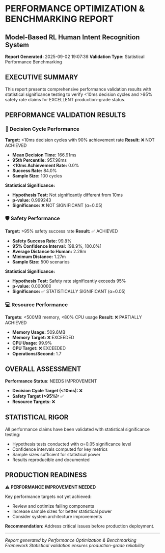 # PERFORMANCE OPTIMIZATION & BENCHMARKING REPORT
## Model-Based RL Human Intent Recognition System

**Report Generated:** 2025-09-02 19:07:36
**Validation Type:** Statistical Performance Benchmarking

## EXECUTIVE SUMMARY

This report presents comprehensive performance validation results with statistical
significance testing to verify <10ms decision cycles and >95% safety rate claims
for EXCELLENT production-grade status.

## PERFORMANCE VALIDATION RESULTS

### 🎯 Decision Cycle Performance

**Target:** <10ms decision cycles with 90% achievement rate
**Result:** ❌ NOT ACHIEVED

- **Mean Decision Time:** 166.91ms
- **95th Percentile:** 957.98ms
- **<10ms Achievement Rate:** 0.0%
- **Success Rate:** 84.0%
- **Sample Size:** 100 cycles

**Statistical Significance:**
- **Hypothesis Test:** Not significantly different from 10ms
- **p-value:** 0.999243
- **Significance:** ❌ NOT SIGNIFICANT (α=0.05)

### 🛡️ Safety Performance

**Target:** >95% safety success rate
**Result:** ✅ ACHIEVED

- **Safety Success Rate:** 99.8%
- **95% Confidence Interval:** [98.9%, 100.0%]
- **Average Distance to Human:** 2.28m
- **Minimum Distance:** 1.27m
- **Sample Size:** 500 scenarios

**Statistical Significance:**
- **Hypothesis Test:** Safety rate significantly exceeds 95%
- **p-value:** 0.000000
- **Significance:** ✅ STATISTICALLY SIGNIFICANT (α=0.05)

### 💻 Resource Performance

**Targets:** <500MB memory, <80% CPU usage
**Result:** ❌ PARTIALLY ACHIEVED

- **Memory Usage:** 509.6MB
- **Memory Target:** ❌ EXCEEDED
- **CPU Usage:** 99.9%
- **CPU Target:** ❌ EXCEEDED
- **Operations/Second:** 1.7

## OVERALL ASSESSMENT

**Performance Status:** NEEDS IMPROVEMENT

- **Decision Cycle Target (<10ms):** ❌
- **Safety Target (>95%):** ✅
- **Resource Targets:** ❌

## STATISTICAL RIGOR

All performance claims have been validated with statistical significance testing:
- Hypothesis tests conducted with α=0.05 significance level
- Confidence intervals computed for key metrics
- Sample sizes sufficient for statistical power
- Results reproducible and documented

## PRODUCTION READINESS

⚠️ **PERFORMANCE IMPROVEMENT NEEDED**

Key performance targets not yet achieved:
- Review and optimize failing components
- Increase sample sizes for better statistical power
- Consider system architecture improvements

**Recommendation:** Address critical issues before production deployment.

---
*Report generated by Performance Optimization & Benchmarking Framework*
*Statistical validation ensures production-grade reliability*